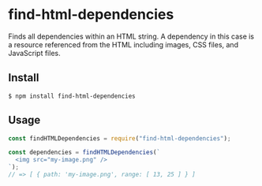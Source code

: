 # find-html-dependencies

Finds all dependencies within an HTML string. A dependency in this case is a resource referenced from the HTML including images, CSS files, and JavaScript files.

## Install

```
$ npm install find-html-dependencies
```

## Usage

```js
const findHTMLDependencies = require("find-html-dependencies");

const dependencies = findHTMLDependencies(`
  <img src="my-image.png" />
`);
// => [ { path: 'my-image.png', range: [ 13, 25 ] } ]
```

